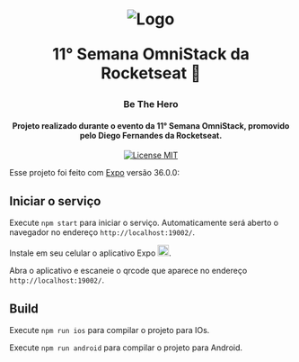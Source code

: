 <h1 align="center">
  <img src="../../../mobbehero/raw/master/src/assets/logo@2x.png?raw=true" alt="Logo">
  
  <br>
  
  11° Semana OmniStack da Rocketseat 🚀
</h1>

<h3 align="center">Be The Hero</h3>

<h4 align="center">Projeto realizado durante o evento da 11° Semana OmniStack, promovido pelo Diego Fernandes da Rocketseat.</h4>

<p align="center">
  <a href="https://opensource.org/licenses/MIT">
    <img src="https://img.shields.io/badge/License-MIT-blue.svg" alt="License MIT">
  </a>
</p>

Esse projeto foi feito com [Expo](https://expo.io/) versão 36.0.0:

## Iniciar o serviço

Execute `npm start` para iniciar o serviço. Automaticamente será aberto o navegador no endereço `http://localhost:19002/`.

Instale em seu celular o aplicativo Expo <img src="https://lh3.googleusercontent.com/Bn-9LhsZ1P0z-ob_4pwvTF3aucymAzk6uqG7QIPkM7oo_ADkF1TJu_zJdxJswpkfU3Y=s180-rw" width="20" />.

Abra o aplicativo e escaneie o qrcode que aparece no endereço `http://localhost:19002/`.

## Build

Execute `npm run ios` para compilar o projeto para IOs.

Execute `npm run android` para compilar o projeto para Android.
